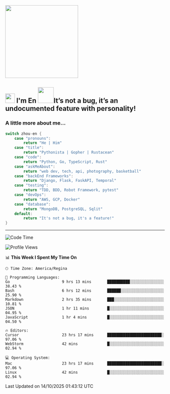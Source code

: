 <img align='center' src="https://media.giphy.com/media/GP1TJJSV4Ys1r64q2A/giphy.gif" width="230">

<h2><img src="https://emojis.slackmojis.com/emojis/images/1531849430/4246/blob-sunglasses.gif?1531849430" width="30"/> I'm En <img src="https://media.giphy.com/media/12oufCB0MyZ1Go/giphy.gif" width="50">It’s not a bug, it’s an undocumented feature with personality!</h2>


<!-- <img align='right' src="https://media.giphy.com/media/M9gbBd9nbDrOTu1Mqx/giphy.gif" width="230"> -->


### A little more about me... 
<!--
```javascript
const zhou-en = {
    pronouns: "He" | "Him",
    title: "Pythonista" | "Gopher" | "Rustacean",
    code: ["Python", "Go", "Rust", "TypeScript"],
    askMeAbout: ["web dev", "tech", "app dev", "photography"],
    technologies: {
        backEnd: {
            python: ["Django", "Flask", "FaskAPI"],
            go: []
        },
        scraping: ["selenium", "scrapy", "spider"],
        testing: ["Robot Framework"],
        devOps: ["AWS", "Docker", "GCP", "Nginx"],
        databases: ["mongo", "postgresql", "sqlite"],
        misc: ["Firebase", "Heroku"]
    },
    architecture: ["Event Driven Architecture", "Microservices"],
    currentFocus: ["Temporal", "Rust"],
    funFact: "It's not a bug, it's a feature!"
};
```
  -->

```go
switch zhou-en {
    case "pronouns":
        return "He | Him"
    case "title":
        return "Pythonista | Gopher | Rustacean"
    case "code":
        return "Python, Go, TypeScript, Rust"
    case "askMeAbout":
        return "web dev, tech, api, photography, basketball"
    case "backEnd Frameworks":
        return "Django, Flask, FaskAPI, Temporal"
    case "testing":
        return "TDD, BDD, Robot Framework, pytest"
    case "devOps":
        return "AWS, GCP, Docker"
    case "database":
        return "MongoDB, PostgreSQL, Sqlit"
    default:
        return "It's not a bug, it's a feature!"
}
```




---
<!--START_SECTION:waka-->
![Code Time](http://img.shields.io/badge/Code%20Time-2%2C588%20hrs%2056%20mins-blue)

![Profile Views](http://img.shields.io/badge/Profile%20Views-0-blue)

📊 **This Week I Spent My Time On** 

```text
🕑︎ Time Zone: America/Regina

💬 Programming Languages: 
Go                       9 hrs 13 mins       ██████████░░░░░░░░░░░░░░░   38.43 % 
Bash                     6 hrs 12 mins       ██████░░░░░░░░░░░░░░░░░░░   25.90 % 
Markdown                 2 hrs 35 mins       ███░░░░░░░░░░░░░░░░░░░░░░   10.81 % 
JSON                     1 hr 11 mins        █░░░░░░░░░░░░░░░░░░░░░░░░   04.95 % 
JavaScript               1 hr 4 mins         █░░░░░░░░░░░░░░░░░░░░░░░░   04.50 % 

🔥 Editors: 
Cursor                   23 hrs 17 mins      ████████████████████████░   97.06 % 
WebStorm                 42 mins             █░░░░░░░░░░░░░░░░░░░░░░░░   02.94 % 

💻 Operating System: 
Mac                      23 hrs 17 mins      ████████████████████████░   97.06 % 
Linux                    42 mins             █░░░░░░░░░░░░░░░░░░░░░░░░   02.94 % 
```


 Last Updated on 14/10/2025 01:43:12 UTC
<!--END_SECTION:waka-->
